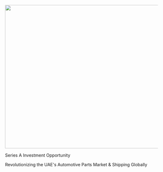 <div align="center">
<img width="1200" height="475" alt="GHBanner" src="[https://github.com/user-attachments/assets/0aa67016-6eaf-458a-adb2-6e31a0763ed6](https://part2car.ae/client/layout/imgs/logo.png)" />
</div>

Series A Investment Opportunity

Revolutionizing the UAE's Automotive Parts Market & Shipping Globally
